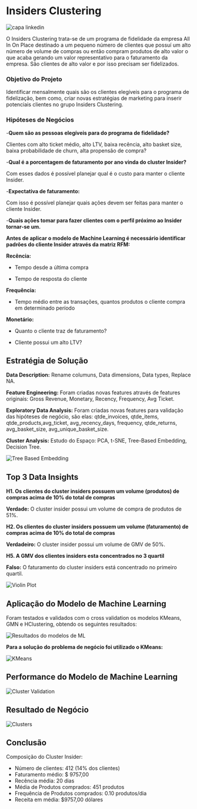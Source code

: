 # Insiders Clustering
![capa linkedin](https://user-images.githubusercontent.com/77075354/156940134-007ec87d-e28f-466e-9096-f71e03f0cbc1.jpeg)

O Insiders Clustering trata-se de um programa de fidelidade da empresa All In On Place destinado a um pequeno número de clientes que possuí um alto número de volume de compras ou então compram produtos de alto valor o que acaba gerando um valor representativo para o faturamento da empresa. São clientes de alto valor e por isso precisam ser fidelizados.

### Objetivo do Projeto

Identificar mensalmente quais são os clientes elegíveis para o programa de fidelização, bem como, criar novas estratégias de marketing para inserir 
potenciais clientes no grupo Insiders Clustering.

### Hipóteses de Negócios

-**Quem são as pessoas elegíveis para do programa de fidelidade?**
 
Clientes com alto ticket médio, alto LTV, baixa recência, alto basket size, baixa probabilidade de churn, alta propensão de compra?

-**Qual é a porcentagem de faturamento por ano vinda do cluster Insider?**

Com esses dados é possível planejar qual é o custo para manter o cliente Insider.

-**Expectativa de faturamento:** 

Com isso é possível planejar quais ações devem ser feitas para manter o cliente Insider.

-**Quais ações tomar para fazer clientes com o perfil próximo ao Insider tornar-se um.**

**Antes de aplicar o modelo de Machine Learning é necessário identificar padrões do cliente Insider através da matriz RFM:**

**Recência:** 

- Tempo desde a última compra

- Tempo de resposta do cliente

**Frequência:**

- Tempo médio entre as transações, quantos produtos o cliente compra em determinado período

**Monetário:**

- Quanto o cliente traz de faturamento?

- Cliente possui um alto LTV?

## Estratégia de Solução

**Data Description:** Rename columuns, Data dimensions, Data types, Replace NA.

**Feature Engineering:** Foram criadas novas features através de features originais: Gross Revenue, Monetary, Recency, Frequency, Avg Ticket.

**Exploratory Data Analysis:** Foram criadas novas features para validação das hipóteses de negócio, são elas:  qtde_invoices, qtde_items, qtde_products,avg_ticket, avg_recency_days, frequency, qtde_returns, avg_basket_size, avg_unique_basket_size.

**Cluster Analysis:** Estudo do Espaço: PCA, t-SNE, Tree-Based Embedding, Decision Tree.



![Tree Based Embedding](https://user-images.githubusercontent.com/77075354/156940453-4dc1037d-6a90-4811-8232-995e7a277897.PNG)

## Top 3 Data Insights

**H1. Os clientes do cluster insiders possuem um volume (produtos) de compras acima de 10% do total de compras**

**Verdade:** O cluster insider possui um volume de compra de produtos de 51%.

**H2. Os clientes do cluster insiders possuem um volume (faturamento) de compras acima de 10% do total de compras**

**Verdadeiro:** O cluster insider possui um volume de GMV de 50%.

**H5. A GMV dos clientes insiders esta concentrados no 3 quartil**

**Falso:** O faturamento do cluster insiders está concentrado no primeiro quartil.


![Violin Plot](https://user-images.githubusercontent.com/77075354/156940598-654c24ee-be46-46db-b3be-e1d6ee126d3c.PNG)

## Aplicação do Modelo de Machine Learning
Foram testados e validados com o cross validation os modelos KMeans, GMN e HClustering, obtendo os seguintes resultados:




![Resultados do modelos de ML](https://user-images.githubusercontent.com/77075354/156940608-45418c43-ebd0-4bba-95f8-67a73f15af37.PNG)


**Para a solução do problema de negócio foi utilizado o KMeans:**




![KMeans](https://user-images.githubusercontent.com/77075354/156940643-f3de94b5-568d-49ab-a000-89b7cca1c840.PNG)

## Performance do Modelo de Machine Learning
![Cluster Validation](https://user-images.githubusercontent.com/77075354/156940689-63ec7c48-fe34-41a5-a551-fa509f0867e3.PNG)

## Resultado de Negócio

![Clusters](https://user-images.githubusercontent.com/77075354/156941508-52322463-6560-4eac-9096-959959d6e843.PNG)

## Conclusão

Composição do Cluster Insider: 
- Número de clientes: 412 (14% dos clientes)
- Faturamento médio: $ 9757,00
- Recência média: 20 dias
- Média de Produtos comprados: 451 produtos
- Frequência de Produtos comprados: 0.10 produtos/dia
- Receita em média: $9757,00 dólares



